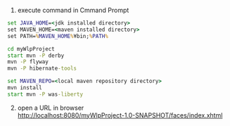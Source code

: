 1. execute command in Cmmand Prompt <br>
```bat
set JAVA_HOME=<jdk installed directory>
set MAVEN_HOME=<maven installed directory>
set PATH=%MAVEN_HOME%¥bin;%PATH%

cd myWlpProject
start mvn -P derby
mvn -P flyway
mvn -P hibernate-tools

set MAVEN_REPO=<local maven repository directory>
mvn install
start mvn -P was-liberty
```

2. open a URL in browser <br>
<http://localhost:8080/myWlpProject-1.0-SNAPSHOT/faces/index.xhtml>

